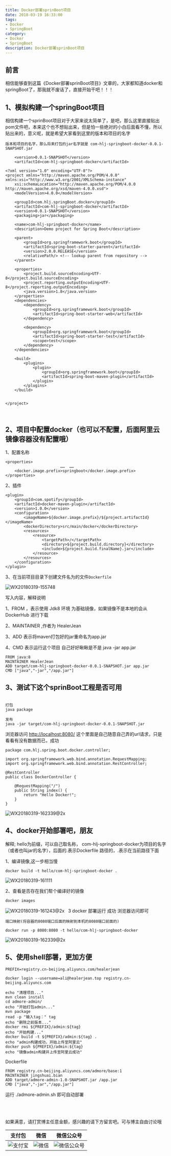 ```yaml
---
title: Docker部署sprinBoot项目
date: 2018-03-19 16:33:00
tags: 
- Docker
- SpringBoot
category: 
- Docker
- SpringBoot
description: Docker部署sprinBoot项目
---
```

<!-- image url 
https://raw.githubusercontent.com/HealerJean123/HealerJean123.github.io/master/blogImages
　　首行缩进
<font color="red">  </font>
-->

## 前言

相信能够查到这篇《Docker部署sprinBoot项目》文章的，大家都知道docker和springBoot了，那我就不废话了，直接开始干吧！！！


## 1、模拟构建一个springBoot项目

相信构建一个sprinBoot项目对于大家来说太简单了，是吧，那么这里直接贴出pom文件吧，本来这个也不想贴出来，但是怕一些绝对的小白后面看不懂，所以贴出来的，意义呢，就是希望大家看到这里的版本和项目的名字


```
版本和项目的名字，那么将来打包的jar名字就是 com-hlj-springboot-docker-0.0.1-SNAPSHOT.jar

	<version>0.0.1-SNAPSHOT</version>
	<artifactId>com-hlj-springboot-docker</artifactId>
```


```
<?xml version="1.0" encoding="UTF-8"?>
<project xmlns="http://maven.apache.org/POM/4.0.0" xmlns:xsi="http://www.w3.org/2001/XMLSchema-instance"
	xsi:schemaLocation="http://maven.apache.org/POM/4.0.0 http://maven.apache.org/xsd/maven-4.0.0.xsd">
	<modelVersion>4.0.0</modelVersion>

	<groupId>com.hlj.springBoot.docker</groupId>
	<artifactId>com-hlj-springboot-docker</artifactId>
	<version>0.0.1-SNAPSHOT</version>
	<packaging>jar</packaging>

	<name>com-hlj-springboot-docker</name>
	<description>Demo project for Spring Boot</description>

	<parent>
		<groupId>org.springframework.boot</groupId>
		<artifactId>spring-boot-starter-parent</artifactId>
		<version>2.0.0.RELEASE</version>
		<relativePath/> <!-- lookup parent from repository -->
	</parent>

	<properties>
		<project.build.sourceEncoding>UTF-8</project.build.sourceEncoding>
		<project.reporting.outputEncoding>UTF-8</project.reporting.outputEncoding>
		<java.version>1.8</java.version>
	</properties>
	<dependencies>
		<dependency>
			<groupId>org.springframework.boot</groupId>
			<artifactId>spring-boot-starter-web</artifactId>
		</dependency>

		<dependency>
			<groupId>org.springframework.boot</groupId>
			<artifactId>spring-boot-starter-test</artifactId>
			<scope>test</scope>
		</dependency>
	</dependencies>

	<build>
		<plugins>
			<plugin>
				<groupId>org.springframework.boot</groupId>
				<artifactId>spring-boot-maven-plugin</artifactId>
			</plugin>
		</plugins>
	</build>


</project>



```

## 2、项目中配置docker（也可以不配置，后面阿里云镜像容器没有配置哦）

1、配置名称

```
<properties>	
						……  ……
	<docker.image.prefix>springboot</docker.image.prefix>
</properties>

```
2、插件

```
<plugin>
	<groupId>com.spotify</groupId>
	<artifactId>docker-maven-plugin</artifactId>
	<version>1.0.0</version>
	<configuration>
		<imageName>${docker.image.prefix}/${project.artifactId}</imageName>
		<dockerDirectory>src/main/docker</dockerDirectory>
		<resources>
			<resource>
				<targetPath>/</targetPath>
				<directory>${project.build.directory}</directory>
				<include>${project.build.finalName}.jar</include>
			</resource>
		</resources>
	</configuration>
</plugin>

```

3、在当前项目目录下创建文件名为的文件`Dockerfile`

![WX20180319-155748](https://raw.githubusercontent.com/HealerJean123/HealerJean123.github.io/master/blogImages/WX20180319-155748.png)

写入内容，解释说明

1、FROM ，表示使用 Jdk8 环境 为基础镜像，如果镜像不是本地的会从 DockerHub 进行下载

2、MAINTAINER ,作者为 HealerJean

3、ADD 表示将maven打包好的jar重命名为app.jar

4、CMD 表示运行这个项目 自己好好瞅瞅是不是 java -jar app.jar

```
FROM java:8
MAINTAINER HealerJean
ADD target/com-hlj-springboot-docker-0.0.1-SNAPSHOT.jar app.jar
CMD ["java","-jar","/app.jar"]

```

## 3、测试下这个sprinBoot工程是否可用



```

打包
java package

发布
java -jar target/com-hlj-springboot-docker-0.0.1-SNAPSHOT.jar
```

浏览器访问 [http://localhost:8080/](http://localhost:8080/) 这个里面是自己随意自己弄的url请求，只是看看有没有数据而已，成功


```
package com.hlj.spring.boot.docker.controller;

import org.springframework.web.bind.annotation.RequestMapping;
import org.springframework.web.bind.annotation.RestController;

@RestController
public class DockerController {

    @RequestMapping("/")
    public String index() {
        return "Hello Docker!";
    }
}
```

![WX20180319-162339@2x](https://raw.githubusercontent.com/HealerJean123/HealerJean123.github.io/master/blogImages/WX20180319-162339@2x.png)

## 4、docker开始部署吧，朋友

解释; hello为前缀，可以自己取名称， com-hlj-springboot-docker为项目的名字（或者也叫jar的名字），后面的.表示Dockerfile 路径的，.表示在当前路径下面

1、编译镜像,这一步相当慢

```
docker build -t hello/com-hlj-springboot-docker .

```

![WX20180319-161111](https://raw.githubusercontent.com/HealerJean123/HealerJean123.github.io/master/blogImages/WX20180319-161111.png)


2、查看是否存在我们帮个编译好的镜像


```
docker images
```

![WX20180319-161243@2x](https://raw.githubusercontent.com/HealerJean123/HealerJean123.github.io/master/blogImages/WX20180319-161243@2x.png)
 
3 docker 部署运行 成功 浏览器访问即可

```
端口映射(将容器的8080端口后面的映射到本机的8080端口前面的)

docker run -p 8080:8080 -t hello/com-hlj-springboot-docker

```

![WX20180319-162339@2x](https://raw.githubusercontent.com/HealerJean123/HealerJean123.github.io/master/blogImages/WX20180319-162339@2x.png)


## 5、使用shell部署，更加方便


```
PREFIX=registry.cn-beijing.aliyuncs.com/healerjean

docker login --username=ali@healerjean.top registry.cn-beijing.aliyuncs.com

echo "清理项目..."
mvn clean install
cd admore-admin/
echo "开始打包admin..."
mvn package
read -p "输入tag：" tag
echo "删除之前版本..."
docker rmi ${PREFIX}/admin:${tag}
echo "开始构建..."
docker build -t ${PREFIX}/admin:${tag} .
echo "admin构建成功，开始上传至阿里云"
docker push ${PREFIX}/admin:${tag}
echo "镜像admin构建并上传至阿里云成功"

```

Dockerfile


```
FROM registry.cn-beijing.aliyuncs.com/admore/base:1
MAINTAINER jingshuai.bian
ADD target/admore-admin-1.0-SNAPSHOT.jar /app.jar
CMD ["java","-jar","/app.jar"]

```

运行 ./admore-admin.sh 即可自动部署

<br/><br/><br/>
如果满意，请打赏博主任意金额，感兴趣的请下方留言吧。可与博主自由讨论哦

|支付包 | 微信|微信公众号|
|:-------:|:-------:|:------:|
|![支付宝](https://raw.githubusercontent.com/HealerJean123/HealerJean123.github.io/master/assets/img/tctip/alpay.jpg) | ![微信](https://raw.githubusercontent.com/HealerJean123/HealerJean123.github.io/master/assets/img/tctip/weixin.jpg)|![微信公众号](https://raw.githubusercontent.com/HealerJean123/HealerJean123.github.io/master/assets/img/my/qrcode_for_gh_a23c07a2da9e_258.jpg)|




<!-- Gitalk 评论 start  -->

<link rel="stylesheet" href="https://unpkg.com/gitalk/dist/gitalk.css">
<script src="https://unpkg.com/gitalk@latest/dist/gitalk.min.js"></script> 
<div id="gitalk-container"></div>    
 <script type="text/javascript">
    var gitalk = new Gitalk({
		clientID: `1d164cd85549874d0e3a`,
		clientSecret: `527c3d223d1e6608953e835b547061037d140355`,
		repo: `HealerJean123.github.io`,
		owner: 'HealerJean123',
		admin: ['HealerJean123'],
		id: 'oRdKZCbzt05ZNGhm',
    });
    gitalk.render('gitalk-container');
</script> 

<!-- Gitalk end -->

